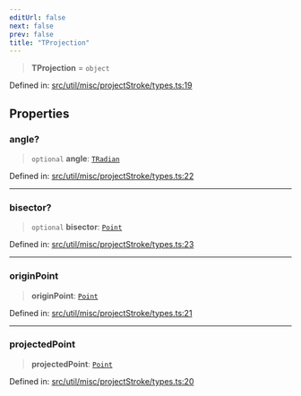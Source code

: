 ```yaml
---
editUrl: false
next: false
prev: false
title: "TProjection"
---
```


> **TProjection** = `object`

Defined in: [src/util/misc/projectStroke/types.ts:19](https://github.com/fabricjs/fabric.js/blob/8206f10a405480a7ba988ff6cfdde6412c1f13f8/src/util/misc/projectStroke/types.ts#L19)

## Properties

### angle?

> `optional` **angle**: [`TRadian`](/api/type-aliases/tradian/)

Defined in: [src/util/misc/projectStroke/types.ts:22](https://github.com/fabricjs/fabric.js/blob/8206f10a405480a7ba988ff6cfdde6412c1f13f8/src/util/misc/projectStroke/types.ts#L22)

***

### bisector?

> `optional` **bisector**: [`Point`](/api/classes/point/)

Defined in: [src/util/misc/projectStroke/types.ts:23](https://github.com/fabricjs/fabric.js/blob/8206f10a405480a7ba988ff6cfdde6412c1f13f8/src/util/misc/projectStroke/types.ts#L23)

***

### originPoint

> **originPoint**: [`Point`](/api/classes/point/)

Defined in: [src/util/misc/projectStroke/types.ts:21](https://github.com/fabricjs/fabric.js/blob/8206f10a405480a7ba988ff6cfdde6412c1f13f8/src/util/misc/projectStroke/types.ts#L21)

***

### projectedPoint

> **projectedPoint**: [`Point`](/api/classes/point/)

Defined in: [src/util/misc/projectStroke/types.ts:20](https://github.com/fabricjs/fabric.js/blob/8206f10a405480a7ba988ff6cfdde6412c1f13f8/src/util/misc/projectStroke/types.ts#L20)
